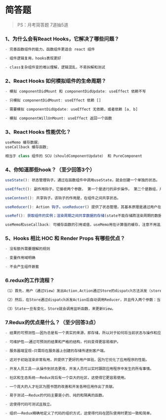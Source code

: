# 简答题

> PS：月考简答题 7道抽5道

### 1、为什么会有React Hooks，它解决了哪些问题？

```js
- 完善函数组件的能力，函数组件更适合 react 组件

- 组件逻辑复用，hooks表现更好

- class复杂组件变的难以理解，逻辑混乱，不易拆解和测试
```

### 2、React Hooks 如何模拟组件的生命周期？

```js
- 模拟 componentDidMount 和 componentDidUpdate: useEffect 依赖不写

- 只模拟 componentDidMount: useEffect 依赖 []

- 需要模拟 componentDidUpdate: useEffect 无依赖，或者依赖 [a, b]

- 模拟 componentWillUnMount: useEffect 返回一个函数
```

### 3、React Hooks 性能优化？

```js
useMemo 缓存数据; 
useCallback 缓存函数;

相当于 class 组件的 SCU（shouldComponentUpdate） 和 PureComponent
```

### 4、你知道那些hook？（至少回答3个）

```js
useState(): 状态管理钩子。通过在函数组件中调用useState，就会创建一个单独的状态。

useEffect(): 副作用钩子。它接收两个参数， 第一个是进行的异步操作， 第二个是数组，用来给出Effect的依赖项。

useContext(): 共享钩子。该钩子的作用是，在组件之间共享状态。

useReducer(): Action 钩子。useReducer() 提供了状态管理，其基本原理是通过用户在页面中发起action，从而通过reducer方法来改变state, 从而实现页面和状态的通信。

useRef(): 获取组件的实例；渲染周期之间共享数据的存储(state不能存储跨渲染周期的数据，因为state的保存会触发组件重渲染）。

useMemo和useCallback: 可缓存函数的引用或值，useMemo用在计算值的缓存，注意不用滥用。经常用在下面两种场景（要保持引用相等；对于组件内部用到的object、array、函数等，如果用在了其他 Hook 的依赖数组中，或者作为 props 传递给了下游组件，应该使用useMemo/useCallback）。
```

### 5、Hooks 相比 HOC 和 Render Props 有哪些优点？

```js
- 没有额外需要理解的规则

- 变量作用域明确

- 不会产生组件嵌套
```

### 6.redux的工作流程？

```js
（1）首先，用户（通过View）发出Action,Action通过Store的dispatch方法派发（store.dispatch）。

（2）然后，在Store通过dispatch派发Action后自动调用Reducer，并且传入两个参数：当前State和dispatch派发的Action，Reducer会返回新的State。

（3）State一旦有变化，Store就会调用监听函数，来更新View。
```

### 7.Redux的优点是什么？（至少回答3点）

```js
- 结果的可预测性——因为总是有一个真实的来源，即存储，所以对于如何将当前状态与操作和应用程序的其他部分同步，没有混淆。

- 可维护性——通过可预测的结果和严格的结构，代码变得更容易维护。

- 服务器端呈现—只需将在服务器上创建的存储传递到客户端。

- 这对于初始渲染非常有用，并提供了更好的用户体验，因为它优化了应用程序的性能。

- 开发人员工具——从操作到状态更改，开发人员可以实时跟踪应用程序中发生的所有事情。

- 社区和生态系统——Redux背后有一个巨大的社区，这使得它更容易使用。

- 一个庞大的人才社区为图书馆的改善和开发各种应用作出了贡献。

- 易于测试——Redux的代码主要是小的、纯的和隔离的函数。

- 这使得代码可测试且独立。

- 组织——Redux精确地定义了代码的组织方式，这使得代码在团队使用时更加一致和简单。
```



